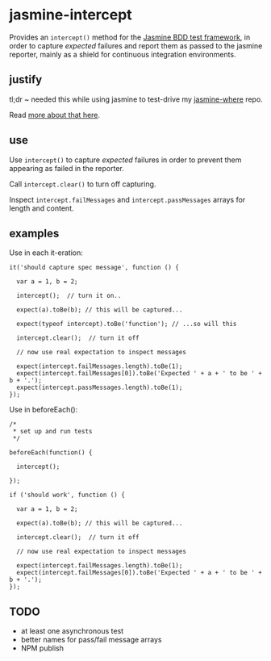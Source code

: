jasmine-intercept
=================

Provides an `intercept()` method for the 
[Jasmine BDD test framework](https://github.com/pivotal/jasmine), in order to 
capture *expected* failures and report them as passed to the jasmine reporter, 
mainly as a shield for continuous integration environments.

justify
-------

tl;dr ~ needed this while using jasmine to test-drive my 
[jasmine-where](https://github.com/dfkaye/jasmine-where) repo.

Read [more about that here](https://gist.github.com/dfkaye/7223559).

use
---

Use `intercept()` to capture *expected* failures in order to prevent them 
appearing as failed in the reporter.

Call `intercept.clear()` to turn off capturing.

Inspect `intercept.failMessages` and `intercept.passMessages` arrays for length 
and content.

examples
--------

Use in each it-eration:

    it('should capture spec message', function () {

      var a = 1, b = 2;
      
      intercept();  // turn it on..
      
      expect(a).toBe(b); // this will be captured...
      
      expect(typeof intercept).toBe('function'); // ...so will this

      intercept.clear();  // turn it off
      
      // now use real expectation to inspect messages
      
      expect(intercept.failMessages.length).toBe(1);
      expect(intercept.failMessages[0]).toBe('Expected ' + a + ' to be ' + b + '.');
      expect(intercept.passMessages.length).toBe(1);
    });
    
Use in beforeEach():

    /*
     * set up and run tests
     */
     
    beforeEach(function() {
    
      intercept();
      
    });
    
    if ('should work', function () {
    
      var a = 1, b = 2;
            
      expect(a).toBe(b); // this will be captured...
      
      intercept.clear();  // turn it off
      
      // now use real expectation to inspect messages
      
      expect(intercept.failMessages.length).toBe(1);
      expect(intercept.failMessages[0]).toBe('Expected ' + a + ' to be ' + b + '.');
    });
    
TODO
----
+ at least one asynchronous test
+ better names for pass/fail message arrays
+ NPM publish